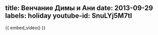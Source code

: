 title: Венчание Димы и Ани
date: 2013-09-29
labels: holiday
youtube-id: SnuLYj5M7tI
---

{{ embed_video() }}
